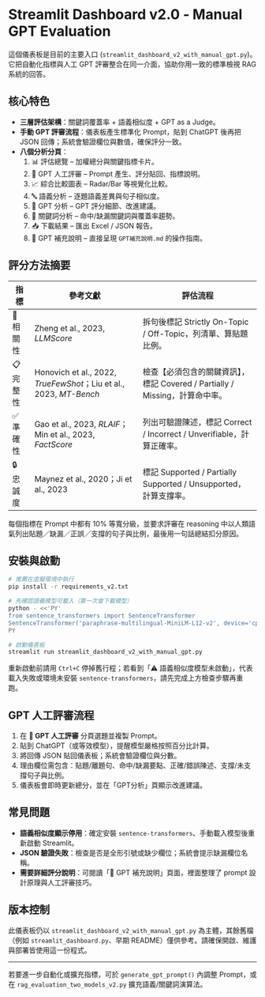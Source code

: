 # Streamlit Dashboard v2.0 ‑ Manual GPT Evaluation

這個儀表板是目前的主要入口 (`streamlit_dashboard_v2_with_manual_gpt.py`)。它把自動化指標與人工 GPT 評審整合在同一介面，協助你用一致的標準檢視 RAG 系統的回答。

## 核心特色

- **三層評估架構**：關鍵詞覆蓋率 + 語義相似度 + GPT as a Judge。
- **手動 GPT 評審流程**：儀表板產生標準化 Prompt，貼到 ChatGPT 後再把 JSON 回傳；系統會驗證欄位與數值，確保評分一致。
- **八個分析分頁**：
  1. 📊 評估總覽 – 加權總分與關鍵指標卡片。
  2. 🤖 GPT 人工評審 – Prompt 產生、評分貼回、指標說明。
  3. 📈 綜合比較圖表 – Radar/Bar 等視覺化比較。
  4. 🔤 語義分析 – 逐題語義差異與句子相似度。
  5. 💬 GPT 分析 – GPT 評分細節、改進建議。
  6. 🎯 關鍵詞分析 – 命中/缺漏關鍵詞與覆蓋率趨勢。
  7. 📥 下載結果 – 匯出 Excel / JSON 報告。
  8. 📝 GPT 補充說明 – 直接呈現 `GPT補充說明.md` 的操作指南。

## 評分方法摘要

| 指標 | 參考文獻 | 評估流程 |
| --- | --- | --- |
| 🎯 相關性 | Zheng et al., 2023, *LLMScore* | 拆句後標記 Strictly On-Topic / Off-Topic，列清單、算貼題比例。 |
| 📋 完整性 | Honovich et al., 2022, *TrueFewShot*；Liu et al., 2023, *MT-Bench* | 檢查【必須包含的關鍵資訊】，標記 Covered / Partially / Missing，計算命中率。 |
| ✅ 準確性 | Gao et al., 2023, *RLAIF*；Min et al., 2023, *FactScore* | 列出可驗證陳述，標記 Correct / Incorrect / Unverifiable，計算正確率。 |
| 🔒 忠誠度 | Maynez et al., 2020；Ji et al., 2023 | 標記 Supported / Partially Supported / Unsupported，計算支撐率。 |

每個指標在 Prompt 中都有 10% 等寬分級，並要求評審在 reasoning 中以人類語氣列出貼題／缺漏／正誤／支撐的句子與比例，最後用一句話總結扣分原因。

## 安裝與啟動

```bash
# 推薦在虛擬環境中執行
pip install -r requirements_v2.txt

# 先確認語義模型可載入（第一次會下載模型）
python - <<'PY'
from sentence_transformers import SentenceTransformer
SentenceTransformer('paraphrase-multilingual-MiniLM-L12-v2', device='cpu')
PY

# 啟動儀表板
streamlit run streamlit_dashboard_v2_with_manual_gpt.py
```

重新啟動前請用 `Ctrl+C` 停掉舊行程；若看到「⚠️ 語義相似度模型未啟動」，代表載入失敗或環境未安裝 `sentence-transformers`，請先完成上方檢查步驟再重跑。

## GPT 人工評審流程

1. 在 **🤖 GPT 人工評審** 分頁選題並複製 Prompt。
2. 貼到 ChatGPT（或等效模型），提醒模型嚴格按照百分比計算。
3. 將回傳 JSON 貼回儀表板；系統會驗證欄位與分數。
4. 理由欄位需包含：貼題/離題句、命中/缺漏要點、正確/錯誤陳述、支撐/未支撐句子與比例。
5. 儀表板會即時更新總分，並在「GPT分析」頁顯示改進建議。

## 常見問題

- **語義相似度顯示停用**：確定安裝 `sentence-transformers`、手動載入模型後重新啟動 Streamlit。
- **JSON 驗證失敗**：檢查是否是全形引號或缺少欄位；系統會提示缺漏欄位名稱。
- **需要詳細評分說明**：可閱讀「📝 GPT 補充說明」頁面，裡面整理了 prompt 設計原理與人工評審技巧。

## 版本控制

此儀表板仍以 `streamlit_dashboard_v2_with_manual_gpt.py` 為主體，其餘舊檔（例如 `streamlit_dashboard.py`、早期 README）僅供參考。請確保開啟、維護與部署皆使用這一份程式。

---
若要進一步自動化或擴充指標，可於 `generate_gpt_prompt()` 內調整 Prompt，或在 `rag_evaluation_two_models_v2.py` 擴充語義/關鍵詞演算法。
